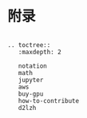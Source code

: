 # 附录

```eval_rst

.. toctree::
   :maxdepth: 2

   notation
   math
   jupyter
   aws
   buy-gpu
   how-to-contribute
   d2lzh
```




